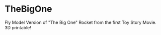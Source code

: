 # TheBigOne
Fly Model Version of "The Big One" Rocket from the first Toy Story Movie. 3D printable!

